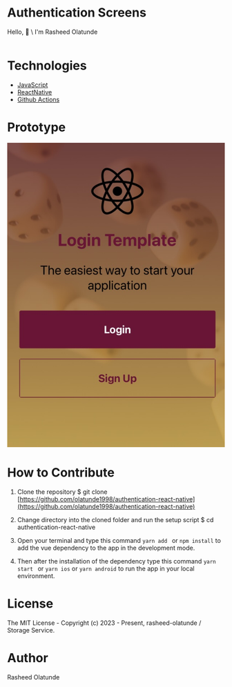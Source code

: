 # Authentication Screens

Hello, 👋 \ 
I'm Rasheed Olatunde

```

```
# Technologies 

 + [JavaScript](https://javascript.info/) 
 + [ReactNative](https://reactnative.dev/) 
 + [Github Actions](https://docs.github.com/en/actions/)


# Prototype
![Minion](assets/images/project_prototype.jpeg)
 
# How to Contribute

1. Clone the repository 
$ git clone [https://github.com/olatunde1998/authentication-react-native](https://github.com/olatunde1998/authentication-react-native)

2. Change directory into the cloned folder and run the setup script
$ cd authentication-react-native

3. Open your terminal and type this command `yarn add ` or `npm install` to add the vue dependency to the app in the development mode.

4. Then after the installation of the  dependency type this command  `yarn start ` or `yarn ios` or `yarn android` to run the app in your local environment.

# License
The MIT License - Copyright (c) 2023 - Present, rasheed-olatunde /  Storage Service.

# Author
Rasheed Olatunde 